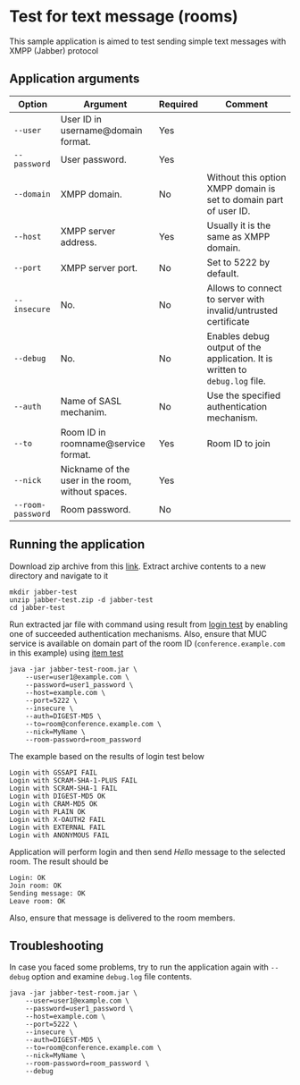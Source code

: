 # Test for text message (rooms)

This sample application is aimed to test sending simple text messages
with XMPP (Jabber) protocol

## Application arguments

| Option            | Argument                                          | Required | Comment                                                                     |
|-------------------|---------------------------------------------------|----------|-----------------------------------------------------------------------------|
| `--user         ` | User ID in username@domain format.                | Yes      |                                                                             |
| `--password     ` | User password.                                    | Yes      |                                                                             |
| `--domain       ` | XMPP domain.                                      | No       | Without this option XMPP domain is set to domain part of user ID.           |
| `--host         ` | XMPP server address.                              | Yes      | Usually it is the same as XMPP domain.                                      |
| `--port         ` | XMPP server port.                                 | No       | Set to 5222 by default.                                                     |
| `--insecure     ` | No.                                               | No       | Allows to connect to server with invalid/untrusted certificate              |
| `--debug        ` | No.                                               | No       | Enables debug output of the application. It is written to `debug.log` file. |
| `--auth         ` | Name of SASL mechanim.                            | No       | Use the specified authentication mechanism.                                 |
| `--to           ` | Room ID in roomname@service format.               | Yes      | Room ID to join                                                             |
| `--nick         ` | Nickname of the user in the room, without spaces. | Yes      |                                                                             |
| `--room-password` | Room password.                                    | No       |                                                                             |

## Running the application

Download zip archive from this [link](https://github.com/axibase/jabber-test/releases/download/v1.3/jabber-test.zip).
Extract archive contents to a new directory and navigate to it

```
mkdir jabber-test
unzip jabber-test.zip -d jabber-test
cd jabber-test
```

Run extracted jar file with command using result from [login test](../jabber-test-login/README.md) by
enabling one of succeeded authentication mechanisms. Also, ensure that
MUC service is available on domain part of the room ID (`conference.example.com`
in this example) using [item test](../jabber-test-item/README.md)

```
java -jar jabber-test-room.jar \
    --user=user1@example.com \
    --password=user1_password \
    --host=example.com \
    --port=5222 \
    --insecure \
    --auth=DIGEST-MD5 \
    --to=room@conference.example.com \
    --nick=MyName \
    --room-password=room_password
```

The example based on the results of login test below

```
Login with GSSAPI FAIL
Login with SCRAM-SHA-1-PLUS FAIL
Login with SCRAM-SHA-1 FAIL
Login with DIGEST-MD5 OK
Login with CRAM-MD5 OK
Login with PLAIN OK
Login with X-OAUTH2 FAIL
Login with EXTERNAL FAIL
Login with ANONYMOUS FAIL
```

Application will perform login and then send _Hello_ message
to the selected room. The result should be

```
Login: OK
Join room: OK
Sending message: OK
Leave room: OK
```

Also, ensure that message is delivered to the room members.

## Troubleshooting

In case you faced some problems, try to run the application again with
`--debug` option and examine `debug.log` file contents.

```
java -jar jabber-test-room.jar \
    --user=user1@example.com \
    --password=user1_password \
    --host=example.com \
    --port=5222 \
    --insecure \
    --auth=DIGEST-MD5 \
    --to=room@conference.example.com \
    --nick=MyName \
    --room-password=room_password \
    --debug
```
